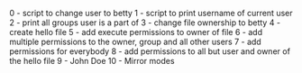 0 - script to change user to betty
1 - script to print username of current user
2 - print all groups user is a part of
3 - change file ownership to betty
4 - create hello file
5 - add execute permissions to owner of file
6 - add multiple permissions to the owner, group and all other users
7 - add permissions for everybody
8 - add permissions to all but user and owner of the hello file
9 - John Doe
10 - Mirror modes
